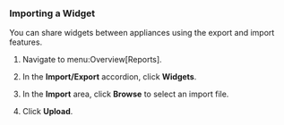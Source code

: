 ### Importing a Widget

You can share widgets between appliances using the export and import
features.

1.  Navigate to menu:Overview\[Reports\].

2.  In the **Import/Export** accordion, click **Widgets**.

3.  In the **Import** area, click **Browse** to select an import file.

4.  Click **Upload**.
